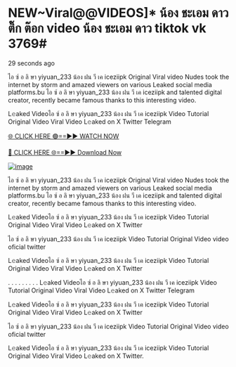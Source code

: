 # NEW~Viral@@VIDEOS]* น้อง ชะเอม ดาว ติ๊ก ต๊อก video น้อง ชะเอม ดาว tiktok vk 3769#
29 seconds ago

ไอ ซ์ อ ลิ ษา yiyuan_233 น้อง ฝน วี เค iceziipk Original Viral video Nudes took the internet by storm and amazed viewers on various Leaked social media platforms.bu ไอ ซ์ อ ลิ ษา yiyuan_233 น้อง ฝน วี เค iceziipk and talented digital creator, recently became famous thanks to this interesting video.

L𝚎aked Videoไอ ซ์ อ ลิ ษา yiyuan_233 น้อง ฝน วี เค iceziipk Video Tutorial Original Video Viral Video L𝚎aked on X Twitter Telegram

[🌐 CLICK HERE 🟢==►► WATCH NOW](https://4k-stream-tv01.blogspot.com/2025/01/vai00.html)

[🔴 CLICK HERE 🌐==►► Download Now](https://4k-stream-tv01.blogspot.com/2025/01/vai00.html)

[![image](https://github.com/user-attachments/assets/9fb639ed-84ad-42c3-b2f2-fd144046d747)](https://4k-stream-tv01.blogspot.com/2025/01/vai00.html)

ไอ ซ์ อ ลิ ษา yiyuan_233 น้อง ฝน วี เค iceziipk Original Viral video Nudes took the internet by storm and amazed viewers on various Leaked social media platforms.bu ไอ ซ์ อ ลิ ษา yiyuan_233 น้อง ฝน วี เค iceziipk and talented digital creator, recently became famous thanks to this interesting video.

L𝚎aked Videoไอ ซ์ อ ลิ ษา yiyuan_233 น้อง ฝน วี เค iceziipk Video Tutorial Original Video Viral Video L𝚎aked on X Twitter

ไอ ซ์ อ ลิ ษา yiyuan_233 น้อง ฝน วี เค iceziipk Video Tutorial Original Video video oficial twitter

L𝚎aked Videoไอ ซ์ อ ลิ ษา yiyuan_233 น้อง ฝน วี เค iceziipk Video Tutorial Original Video Viral Video L𝚎aked on X Twitter

. . . . . . . . . L𝚎aked Videoไอ ซ์ อ ลิ ษา yiyuan_233 น้อง ฝน วี เค iceziipk Video Tutorial Original Video Viral Video L𝚎aked on X Twitter Telegram

L𝚎aked Videoไอ ซ์ อ ลิ ษา yiyuan_233 น้อง ฝน วี เค iceziipk Video Tutorial Original Video Viral Video L𝚎aked on X Twitter

ไอ ซ์ อ ลิ ษา yiyuan_233 น้อง ฝน วี เค iceziipk Video Tutorial Original Video video oficial twitter

L𝚎aked Videoไอ ซ์ อ ลิ ษา yiyuan_233 น้อง ฝน วี เค iceziipk Video Tutorial Original Video Viral Video L𝚎aked on X Twitter.
